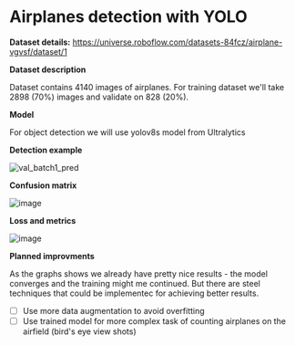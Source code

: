 # Airplanes detection with YOLO
**Dataset details:** https://universe.roboflow.com/datasets-84fcz/airplane-vgvsf/dataset/1

**Dataset description**

Dataset contains 4140 images of airplanes. For training dataset we'll take 2898 (70%) images and validate on 828 (20%).

**Model**

For object detection we will use yolov8s model from Ultralytics

**Detection example**

![val_batch1_pred](https://github.com/D2J3D/Airplanes_detection/assets/120342275/fb45b81f-2971-4a44-b677-7b5f0acb45f7)

**Confusion matrix**

![image](https://github.com/D2J3D/Airplanes_detection/assets/120342275/7c8fde84-9440-42de-a4ff-bcace03bb9c0)

**Loss and metrics**

![image](https://github.com/D2J3D/Airplanes_detection/assets/120342275/206b9ff0-01fb-4e88-baf6-435d742794e4)

**Planned improvments**

As the graphs shows we already have pretty nice results - the model converges and the training might me continued. 
But there are steel techniques that could be implementec for achieving better results.
- [ ] Use more data augmentation to avoid overfitting
- [ ] Use trained model for more complex task of counting airplanes on the airfield (bird's eye view shots)
